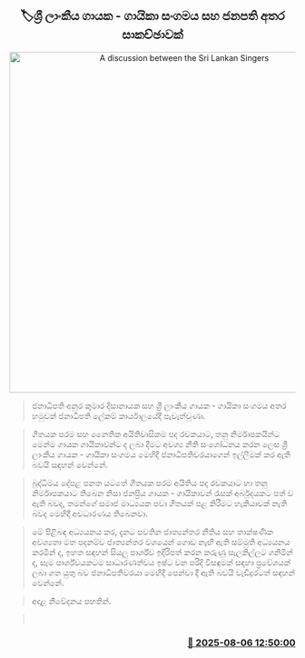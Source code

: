 <p align='center'><b><h2 align='center' title='A discussion between the Sri Lankan Singers' Association and the President'>🏷ශ්‍රී ලාංකීය ගායක - ගායිකා සංගමය සහ ජනපති අතර සාකච්ඡාවක්</h2></b></p>
<p align='center'><img src='https://helakuru.sgp1.cdn.digitaloceanspaces.com/esana/images/lib/anura-president-singer-jk.jpg' width='600' alt='A discussion between the Sri Lankan Singers' Association and the President'></p>

> ජනාධිපති අනුර කුමාර දිසානායක සහ ශ්‍රී ලාංකීය ගායක - ගායිකා සංගමය අතර හමුවක් ජනාධිපති ලේකම් කාර්යාලයේදී පැවැත්වුණා.

> ගීතයක පරම සහ නෛතික අයිතිවාසිකම පද රචකයාට, තනු නිර්මාපකයින්ට මෙන්ම ගායක ගායිකාවන්ට ද ලබා දීමට අවශ්‍ය නීති සංශෝධනය කරන ලෙස ශ්‍රී ලාංකීය ගායක - ගායිකා සංගමය මෙහිදී ජනාධිපතිවරයාගෙන් ඉල්ලීමක් කර ඇති බවයි සඳහන් වෙන්නේ.

> බුද්ධිමය දේපළ පනත යටතේ ගීතයක පරම අයිතිය පද රචකයාට හා තනු නිර්මාපකයාට තිබෙන නිසා ජනප්‍රිය ගායක - ගායිකාවන් රැසක් අර්බුදයකට පත් ව ඇති බවද, තමන්ගේ සමාජ මාධ්‍යයක පවා ගීතයක් පළ කිරීමට හැකියාවක් නැති බවද මෙහිදී අවධාරණය තිබෙනවා. 

> මේ පිළිබඳ අධ්‍යයනය කර, දැනට පවතින ජාත්‍යන්තර නීතිය සහ තාක්ෂණික අවශ්‍යතා මත පදනම්ව ජාත්‍යන්තර වශයෙන් ගොඩ නැඟී ඇති සම්මුති අධ්‍යයනය කරමින් ද, ඉහත සඳහන් සියලු පාර්ශ්ව ඉදිරිපත් කරන කරුණු සැලකිල්ලට ගනිමින් ද, සෑම පාර්ශ්වයකටම සාධාරණත්වය ඉෂ්ට වන පරිදි විසඳුමක් සඳහා ප්‍රවේශයක් ලබා ගත යුතු බව ජනාධිපතිවරයා මෙහිදී පෙන්වා දී ඇති බවයි වැඩිදුරටත් සඳහන් වෙන්නේ.

> ‍අදාළ නිවේදනය පහතින්.

>  



<h3 align='right'><a href='https://www.helakuru.lk/esana/p/112489/'>📅 2025-08-06 12:50:00</a></h3>
